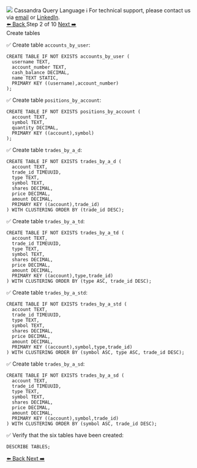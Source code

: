 <!-- TOP -->
<div class="top">
  <img src="https://datastax-academy.github.io/katapod-shared-assets/images/ds-academy-logo.svg" />
  <span class="scenario-title">Cassandra Query Language</span>
  <span class="scenario-subtitle">ℹ️ For technical support, please contact us via <a href="mailto:aleksandr.volochnev@datastax.com">email</a> or <a href="https://dtsx.io/aleks">LinkedIn</a>.</span> 
</div>

<!-- NAVIGATION -->
<div id="navigation-top" class="navigation-top">
 <a href='command:katapod.loadPage?[{"step":"intro"}]'
   class="btn btn-dark navigation-top-left">⬅️ Back
 </a>
<span class="step-count"> Step 2 of 10</span>
 <a href='command:katapod.loadPage?[{"step":"step3"}]' 
    class="btn btn-dark navigation-top-right">Next ➡️
  </a>
</div>

<!-- CONTENT -->

<div class="step-title">Create tables</div>

✅ Create table `accounts_by_user`:
```
CREATE TABLE IF NOT EXISTS accounts_by_user (
  username TEXT,
  account_number TEXT,
  cash_balance DECIMAL,
  name TEXT STATIC,
  PRIMARY KEY ((username),account_number)
);
```

✅ Create table `positions_by_account`:
```
CREATE TABLE IF NOT EXISTS positions_by_account (
  account TEXT,
  symbol TEXT,
  quantity DECIMAL,
  PRIMARY KEY ((account),symbol)
);
```

✅ Create table `trades_by_a_d`:
```
CREATE TABLE IF NOT EXISTS trades_by_a_d (
  account TEXT,
  trade_id TIMEUUID,
  type TEXT,
  symbol TEXT,
  shares DECIMAL,
  price DECIMAL,
  amount DECIMAL,
  PRIMARY KEY ((account),trade_id)
) WITH CLUSTERING ORDER BY (trade_id DESC);
```

✅ Create table `trades_by_a_td`:
```
CREATE TABLE IF NOT EXISTS trades_by_a_td (
  account TEXT,
  trade_id TIMEUUID,
  type TEXT,
  symbol TEXT,
  shares DECIMAL,
  price DECIMAL,
  amount DECIMAL,
  PRIMARY KEY ((account),type,trade_id)
) WITH CLUSTERING ORDER BY (type ASC, trade_id DESC);
```

✅ Create table `trades_by_a_std`:
```
CREATE TABLE IF NOT EXISTS trades_by_a_std (
  account TEXT,
  trade_id TIMEUUID,
  type TEXT,
  symbol TEXT,
  shares DECIMAL,
  price DECIMAL,
  amount DECIMAL,
  PRIMARY KEY ((account),symbol,type,trade_id)
) WITH CLUSTERING ORDER BY (symbol ASC, type ASC, trade_id DESC);
```

✅ Create table `trades_by_a_sd`:
```
CREATE TABLE IF NOT EXISTS trades_by_a_sd (
  account TEXT,
  trade_id TIMEUUID,
  type TEXT,
  symbol TEXT,
  shares DECIMAL,
  price DECIMAL,
  amount DECIMAL,
  PRIMARY KEY ((account),symbol,trade_id)
) WITH CLUSTERING ORDER BY (symbol ASC, trade_id DESC);
```

✅ Verify that the six tables have been created:
```
DESCRIBE TABLES;
```

<!-- NAVIGATION -->
<div id="navigation-bottom" class="navigation-bottom">
 <a href='command:katapod.loadPage?[{"step":"intro"}]'
   class="btn btn-dark navigation-bottom-left">⬅️ Back
 </a>
 <a href='command:katapod.loadPage?[{"step":"step3"}]'
    class="btn btn-dark navigation-bottom-right">Next ➡️
  </a>
</div>
